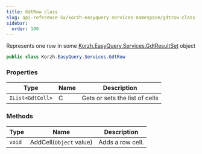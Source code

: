 ```yaml
---
title: GdtRow class
slug: api-reference-5x/korzh-easyquery-services-namespace/gdtrow-class
sidebar:
  order: 100
---
```


Represents one row in some [Korzh.EasyQuery.Services.GdtResultSet](/easyquery/docs/api-reference-5x/korzh-easyquery-services-namespace/gdtresultset-class) object
```csharp
public class Korzh.EasyQuery.Services.GdtRow

```

### Properties

| Type | Name | Description | 
| --- | --- | --- | 
| `IList<GdtCell>` | C | Gets or sets the list of cells | 


### Methods

| Type | Name | Description | 
| --- | --- | --- | 
| `void` | AddCell(`Object` value) | Adds a row cell. |
